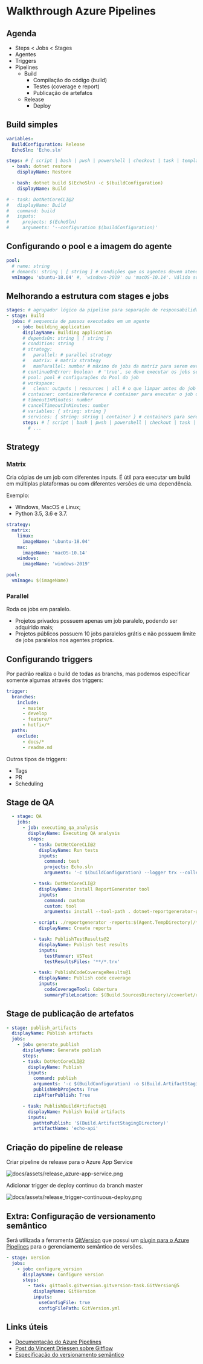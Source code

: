 # Walkthrough Azure Pipelines

## Agenda

* Steps < Jobs < Stages
* Agentes
* Triggers
* Pipelines
  * Build
    * Compilação do código (build)
    * Testes (coverage e report)
    * Publicação de artefatos
  * Release
    * Deploy

## Build simples

``` yaml
variables:
  BuildConfiguration: Release
  EchoSln: 'Echo.sln'

steps: # [ script | bash | pwsh | powershell | checkout | task | templateReference ]
  - bash: dotnet restore
    displayName: Restore

  - bash: dotnet build $(EchoSln) -c $(buildConfiguration)
    displayName: Build

# - task: DotNetCoreCLI@2
#   displayName: Build
#   command: build
#   inputs:
#     projects: $(EchoSln)
#     arguments: '--configuration $(buildConfiguration)'
```

## Configurando o pool e a imagem do agente

``` yaml
pool:
  # name: string
  # demands: string | [ string ] # condições que os agentes devem atender
  vmImage: 'ubuntu-18.04' #, 'windows-2019' ou 'macOS-10.14'. Válido somente utilizando o MS-hosted pool
```

## Melhorando a estrutura com stages e jobs

``` yaml
stages: # agrupador lógico da pipeline para separação de responsabilidade (ex.: build, qa, e etc)
- stage: Build
  jobs: # sequencia de passos executados em um agente
    - job: building_application
      displayName: Building application
      # dependsOn: string | [ string ]
      # condition: string
      # strategy:
      #   parallel: # parallel strategy
      #   matrix: # matrix strategy
      #   maxParallel: number # máximo de jobs da matriz para serem executados simultaneamente
      # continueOnError: boolean  # 'true', se deve executar os jobs seguintes
      # pool: pool # configurações do Pool do job
      # workspace:
      #   clean: outputs | resources | all # o que limpar antes do job executar
      # container: containerReference # container para executar o job dentro
      # timeoutInMinutes: number
      # cancelTimeoutInMinutes: number
      # variables: { string: string }
      # services: { string: string | container } # containers para serem executados como serviços
      steps: # [ script | bash | pwsh | powershell | checkout | task | templateReference ]
        # ...
```

## Strategy

### Matrix

Cria cópias de um job com diferentes inputs. É útil para executar um build em múltiplas plataformas ou com diferentes versões de uma dependência. 

Exemplo:

  * Windows, MacOS e Linux;
  * Python 3.5, 3.6 e 3.7.

``` yaml
strategy:
  matrix:
    linux:
      imageName: 'ubuntu-18.04'
    mac:
      imageName: 'macOS-10.14'
    windows:
      imageName: 'windows-2019'

pool:
  vmImage: $(imageName)
```

### Parallel

Roda os jobs em paralelo. 

* Projetos privados possuem apenas um job paralelo, podendo ser adquirido mais;
* Projetos públicos possuem 10 jobs paralelos grátis e não possuem limite de jobs paralelos nos agentes próprios.

## Configurando triggers

Por padrão realiza o build de todas as branchs, mas podemos especificar somente algumas através dos triggers:

``` yaml
trigger:
  branches:
    include:
      - master
      - develop
      - feature/*
      - hotfix/*
  paths:
    exclude:
      - docs/*
      - readme.md
```

Outros tipos de triggers: 
 * Tags
 * PR 
 * Scheduling

## Stage de QA

``` yaml
  - stage: QA
    jobs:
      - job: executing_qa_analysis
        displayName: Executing QA analysis
        steps:
          - task: DotNetCoreCLI@2
            displayName: Run tests
            inputs:
              command: test
              projects: Echo.sln
              arguments: '-c $(buildConfiguration) --logger trx --collect:"XPlat Code Coverage" -- RunConfiguration.DisableAppDomain=true'

          - task: DotNetCoreCLI@2
            displayName: Install ReportGenerator tool
            inputs:
              command: custom
              custom: tool
              arguments: install --tool-path . dotnet-reportgenerator-globaltool

          - script: ./reportgenerator -reports:$(Agent.TempDirectory)/**/coverage.cobertura.xml -targetdir:$(Build.SourcesDirectory)/coverlet/reports -reporttypes:"Cobertura"
            displayName: Create reports

          - task: PublishTestResults@2
            displayName: Publish test results
            inputs:
              testRunner: VSTest
              testResultsFiles: '**/*.trx'

          - task: PublishCodeCoverageResults@1
            displayName: Publish code coverage
            inputs:
              codeCoverageTool: Cobertura
              summaryFileLocation: $(Build.SourcesDirectory)/coverlet/reports/Cobertura.xml
```

## Stage de publicação de artefatos

``` yaml
- stage: publish_artifacts
  displayName: Publish artifacts
  jobs:
    - job: generate_publish
      displayName: Generate publish
      steps:
      - task: DotNetCoreCLI@2
        displayName: Publish
        inputs:
          command: publish
          arguments: '-c $(BuildConfiguration) -o $(Build.ArtifactStagingDirectory)'
          publishWebProjects: True
          zipAfterPublish: True

      - task: PublishBuildArtifacts@1
        displayName: Publish build artifacts
        inputs:
          pathtoPublish: '$(Build.ArtifactStagingDirectory)' 
          artifactName: 'echo-api'
```

## Criação do pipeline de release

Criar pipeline de release para o Azure App Service

![docs/assets/release_azure-app-service.png](docs/assets/release_azure-app-service.png)

Adicionar trigger de deploy contínuo da branch master

![docs/assets/release_trigger-continuous-deploy.png](docs/assets/release_trigger-continuous-deploy.png)

## Extra: Configuração de versionamento semântico

Será utilizada a ferramenta [GitVersion](https://gitversion.readthedocs.io/en/latest/) que possui um [plugin para o Azure Pipelines](https://marketplace.visualstudio.com/items?itemName=GitTools.usegitversion) para o gerenciamento semântico de versões.

``` yaml
- stage: Version
  jobs:
    - job: configure_version
      displayName: Configure version
      steps:
        - task: gittools.gitversion.gitversion-task.GitVersion@5
          displayName: GitVersion
          inputs:
            useConfigFile: true
            configFilePath: GitVersion.yml
```

<!-- ## Desafio

Utilizar o Azure Pipelines para realizar o build e publicação da imagem da API para a sua conta do Docker Hub.

![docs/assets/challenge.png](docs/assets/challenge.png) -->

## Links úteis

* [Documentação do Azure Pipelines](https://docs.microsoft.com/en-us/azure/devops/pipelines/?view=azure-devops)
* [Post do Vincent Driessen sobre Gitflow](https://nvie.com/posts/a-successful-git-branching-model/)
* [Especificação do versionamento semântico](https://semver.org/)